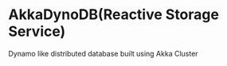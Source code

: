 AkkaDynoDB(Reactive Storage Service)
==========

Dynamo like distributed database built using Akka Cluster


